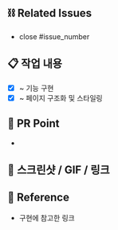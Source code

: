 ## ⛓ Related Issues
- close #issue_number

## 📋 작업 내용
- [x] ~ 기능 구현
- [x] ~ 페이지 구조화 및 스타일링

## 📌 PR Point
<!-- 무슨 이유로 어떻게 코드를 변경했는지-->
<!--어떤 위험이나 우려가 발견되었는지-->
<!--어떤 부분에 리뷰어가 집중해야 하는지-->
- 

## 👀 스크린샷 / GIF / 링크

## 🔬 Reference
<!-- 필요하면 작성하고 없으면 지워주세요 -->
- 구현에 참고한 링크
